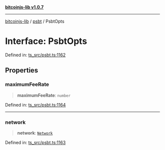 [**bitcoinjs-lib v1.0.7**](../../../README.md)

***

[bitcoinjs-lib](../../../README.md) / [psbt](../README.md) / PsbtOpts

# Interface: PsbtOpts

Defined in: [ts\_src/psbt.ts:1162](https://github.com/sCrypt-Inc/bitcoinjs-lib/blob/e3b2d1c4c35cd925f8b17063dc9eb0300cab46a2/ts_src/psbt.ts#L1162)

## Properties

### maximumFeeRate

> **maximumFeeRate**: `number`

Defined in: [ts\_src/psbt.ts:1164](https://github.com/sCrypt-Inc/bitcoinjs-lib/blob/e3b2d1c4c35cd925f8b17063dc9eb0300cab46a2/ts_src/psbt.ts#L1164)

***

### network

> **network**: [`Network`](../../networks/interfaces/Network.md)

Defined in: [ts\_src/psbt.ts:1163](https://github.com/sCrypt-Inc/bitcoinjs-lib/blob/e3b2d1c4c35cd925f8b17063dc9eb0300cab46a2/ts_src/psbt.ts#L1163)
